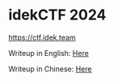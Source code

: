 # idekCTF 2024

https://ctf.idek.team

Writeup in English: [Here](./Writeup.md)

Writeup in Chinese: [Here](./Writeup_zh.md) 